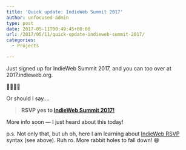 ```yaml
---
title: 'Quick update: IndieWeb Summit 2017'
author: unfocused-admin
type: post
date: 2017-05-11T00:49:45+00:00
url: /2017/05/11/quick-update-indieweb-summit-2017/
categories:
  - Projects

---
```

Just signed up for IndieWeb Summit 2017, and you can too over at 2017.indieweb.org.

🎉🎉🎉🎉

Or should I say&#8230;.

> <div class="h-entry">
>   <strong>RSVP <span class="p-rsvp">yes</span> to <a class="u-in-reply-to" href="https://2017.indieweb.org/">IndieWeb Summit 2017!<br /> </a></strong>
> </div>

More info soon &#8212; I just heard about this today!

p.s. Not only that, but uh oh, here I am learning about [IndieWeb RSVP][1] syntax (see above). Ruh ro. More rabbit holes to fall down! 😄

 [1]: https://indieweb.org/RSVP
